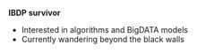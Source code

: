 **IBDP survivor**
- Interested in algorithms and BigDATA models
- Currently wandering beyond the black walls

<!---
Goge052215/Goge052215 is a ✨ special ✨ repository because its `README.md` (this file) appears on your GitHub profile.
You can click the Preview link to take a look at your changes.
--->
